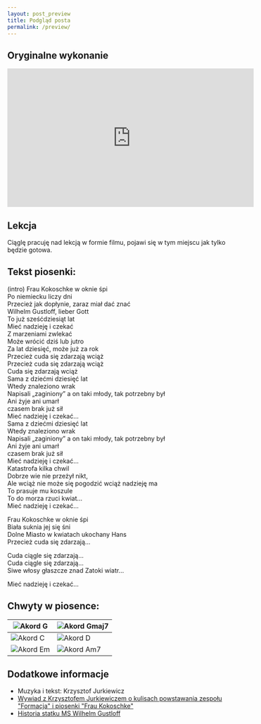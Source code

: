 ```yaml
---
layout: post_preview
title: Podgląd posta
permalink: /preview/
---
```


## Oryginalne wykonanie

<iframe width="560" height="315" src="https://www.youtube.com/embed/N1vusIC4wVU" frameborder="0" allow="accelerometer; autoplay; encrypted-media; gyroscope; picture-in-picture" allowfullscreen></iframe>

## Lekcja
Ciąglę pracuję nad lekcją w formie filmu, pojawi się w tym miejscu jak tylko będzie gotowa.

<div class="song show-chords">
<h2>Tekst piosenki:</h2>
  <div class="zwrotka songpart">
            <span data-chord="G">(intro) </span><span data-chord="Gmaj7">Frau Kokoschke w oknie </span><span data-chord="G">śpi</span><br>
            <span data-chord="Gmaj7">Po niemiecku liczy </span><span data-chord="G">dni</span><br>
            Przecież <span data-chord="C">jak dopłynie</span>, <span data-chord="D">zaraz miał dać </span><span data-chord="G">znać</span><span data-chord="G/F#">     </span><br>
            Wilhelm <span data-chord="Em">Gustloff</span>, lieber <span data-chord="C">Gott</span><br>
            To już <span data-chord="D">sześćdziesiąt </span><span data-chord="G">lat</span>
</div>
  <div class="refren songpart">
            <span data-chord="Em">Mieć </span><span data-chord="D">nadzieję i </span><span data-chord="C">czekać</span><br>
            <span data-chord="Em">Z marze</span><span data-chord="D">niami </span><span data-chord="C">zwlekać</span><br>
            <span data-chord="Am7">Może wrócić dziś lub jutro</span><br>
            Za lat <span data-chord="D">dziesięć, może już za </span><span data-chord="G">rok</span><span data-chord="G/F#"> </span><br>
            Przecież <span data-chord="C">cuda się </span><span data-chord="D">zdarzają</span><span data-chord="Em"> wciąż</span><br>
            Przecież <span data-chord="C">cuda się </span><span data-chord="D">zdarzają</span><span data-chord="Em"> wciąż</span><br>
            Cuda <span data-chord="C">się </span><span data-chord="D">zdarzają</span><span data-chord="G"> wciąż</span>
  </div>
  <div class="zwrotka songpart">
            <span data-chord="Gmaj7">Sama z dziećmi dziesięć </span><span data-chord="G">lat</span><br>
            <span data-chord="Gmaj7">Wtedy znaleziono </span><span data-chord="G">wrak</span><br>
            Napi<span data-chord="C">sali</span> „zaginiony” a on <span data-chord="D">taki młody, tak potrzebny </span><span data-chord="G">był</span><span data-chord="G/F#"> </span><br>
            Ani <span data-chord="Em">żyje ani</span> <span data-chord="C">umarł</span><br>
            czasem <span data-chord="D">brak już </span><span data-chord="G">sił</span>
  </div>
  <div class="refren songpart short">
  Mieć nadzieję i czekać...
  </div>
  <div class="zwrotka songpart">
  <span data-chord="Gmaj7">Sama z dziećmi dziesięć </span><span data-chord="G">lat</span><br>
<span data-chord="Gmaj7">Wtedy znaleziono </span><span data-chord="G">wrak</span><br>
Napi<span data-chord="C">sali</span> „zaginiony” a on <span data-chord="D">taki młody, tak potrzebny </span><span data-chord="G">był</span><span data-chord="G/F#"> </span><br>
Ani <span data-chord="Em">żyje ani</span> <span data-chord="C">umarł</span><br>
czasem <span data-chord="D">brak już </span><span data-chord="G">sił</span>
  </div>

  <div class="refren songpart short">
  Mieć nadzieję i czekać...
  </div>
    <div class="zwrotka songpart">
<span data-chord="Gmaj7">Katastrofa kilka </span><span data-chord="G">chwil</span><br>
<span data-chord="Gmaj7">Dobrze wie nie przeżył </span><span data-chord="G">nikt,</span><br>
Ale <span data-chord="C">wciąż nie może się pogodzić </span><span data-chord="D">wciąż nadzieję</span><span data-chord="G"> ma</span><span data-chord="G/F#"> </span><br>
To <span data-chord="Em">prasuje mu </span><span data-chord="C">koszule</span><br>
To do <span data-chord="D">morza rzuci </span><span data-chord="G">kwiat…</span>
  </div>


  <div class="refren songpart short">
  Mieć nadzieję i czekać...
  </div>
    <div class="zwrotka songpart">

  
<span data-chord="Gmaj7">Frau Kokoschke w oknie </span><span data-chord="G">śpi</span><br>
<span data-chord="Gmaj7">Biała suknia jej się </span><span data-chord="G">śni</span><br>
Dolne <span data-chord="C">Miasto w kwiatach </span><span data-chord="D">ukochany </span><span data-chord="G">Hans</span><span data-chord="G/F#"> </span><br>
Przecież <span data-chord="Em">cuda się </span><span data-chord="C">zdarzają…</span><br>
 
<span data-chord="Em">Cuda </span><span data-chord="D">ciągle się </span><span data-chord="C">zdarzają…</span><br>
<span data-chord="Em">Cuda </span><span data-chord="D">ciągle się </span><span data-chord="C">zdarzają…</span><br>
Siwe <span data-chord="Am7">włosy głaszcze </span><span data-chord="D">znad Zatoki </span><span data-chord="G">wiatr…</span>
</div>
  <div class="refren songpart short">
  Mieć nadzieję i czekać...
  </div>
</div>

## Chwyty w piosence:

| ![Akord G](../chord_shapes/g.png "Akord G") | ![Akord Gmaj7](../chord_shapes/gmaj7.png "Akord Gmaj7") |
|--------|------|
| ![Akord C](../chord_shapes/c.png "Akord C") | ![Akord D](../chord_shapes/d.png "Akord D") | 
| ![Akord Em](../chord_shapes/em.png "Akord Em") | ![Akord Am7](../chord_shapes/am7.png "Akord Am7") |

## Dodatkowe informacje
- Muzyka i tekst: Krzysztof Jurkiewicz
- [Wywiad z Krzysztofem Jurkiewiczem o kulisach powstawania zespołu "Formacja" i piosenki "Frau Kokoschke"](http://www.szantymaniak.pl/artykuly/staramy-sie-grac-tak-zeby-ludzie-chcieli-sluchac---wywiad-z-krzysztofem-jurkiewiczem/)
- [Historia statku MS Wilhelm Gustloff](https://pl.wikipedia.org/wiki/MS_Wilhelm_Gustloff)